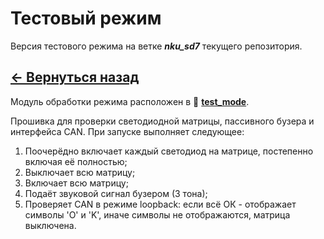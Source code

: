 # Тестовый режим

Версия тестового режима на ветке **_nku_sd7_** текущего репозитория.

## **[<- Вернуться назад](../README.md)**

Модуль обработки режима расположен в 📂 **[test_mode](../test_mode/)**.

Прошивка для проверки светодиодной матрицы, пассивного бузера и интерфейса CAN. При запуске выполняет следующее:

1. Поочерёдно включает каждый светодиод на матрице, постепенно включая её полностью;
2. Выключает всю матрицу;
3. Включает всю матрицу;
4. Подаёт звуковой сигнал бузером (3 тона);
5. Проверяет CAN в режиме loopback: если всё ОК - отображает символы 'O' и 'K', иначе символы не отображаются, матрица выключена.
